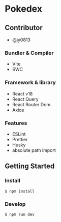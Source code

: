 # Pokedex

## Contributor

- @jy0813

### Bundler & Compiler

- Vite
- SWC

### Framework & library

- React v18
- React Query
- React Router Dom
- Axios

### Features

- ESLint
- Prettier
- Husky
- absolute path import

## Getting Started

### Install

```
$ npm install
```

### Develop

```
$ npm run dev
```
